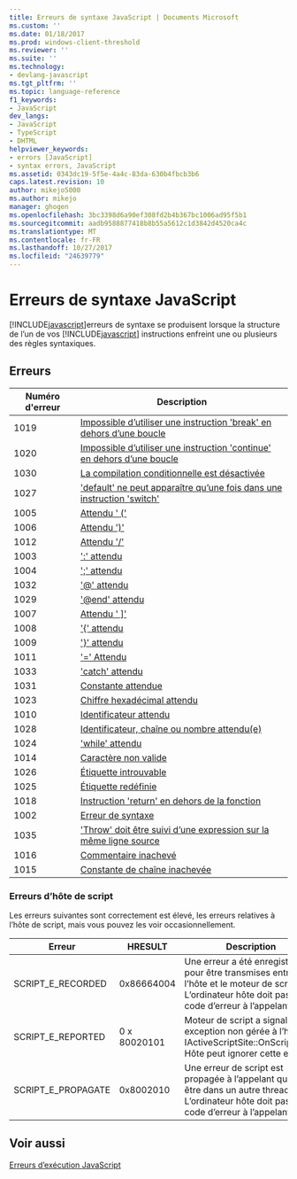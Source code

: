 ```yaml
---
title: Erreurs de syntaxe JavaScript | Documents Microsoft
ms.custom: ''
ms.date: 01/18/2017
ms.prod: windows-client-threshold
ms.reviewer: ''
ms.suite: ''
ms.technology:
- devlang-javascript
ms.tgt_pltfrm: ''
ms.topic: language-reference
f1_keywords:
- JavaScript
dev_langs:
- JavaScript
- TypeScript
- DHTML
helpviewer_keywords:
- errors [JavaScript]
- syntax errors, JavaScript
ms.assetid: 0343dc19-5f5e-4a4c-83da-630b4fbcb3b6
caps.latest.revision: 10
author: mikejo5000
ms.author: mikejo
manager: ghogen
ms.openlocfilehash: 3bc3398d6a90ef308fd2b4b367bc1006ad95f5b1
ms.sourcegitcommit: aadb9588877418b8b55a5612c1d3842d4520ca4c
ms.translationtype: MT
ms.contentlocale: fr-FR
ms.lasthandoff: 10/27/2017
ms.locfileid: "24639779"
---
```

# <a name="javascript-syntax-errors"></a>Erreurs de syntaxe JavaScript
[!INCLUDE[javascript](../../javascript/includes/javascript-md.md)]erreurs de syntaxe se produisent lorsque la structure de l’un de vos [!INCLUDE[javascript](../../javascript/includes/javascript-md.md)] instructions enfreint une ou plusieurs des règles syntaxiques.  
  
## <a name="errors"></a>Erreurs  
  
|Numéro d'erreur|Description|  
|------------------|-----------------|  
|1019|[Impossible d’utiliser une instruction 'break' en dehors d’une boucle](../../javascript/misc/can-t-have-break-outside-of-loop.md)|  
|1020|[Impossible d’utiliser une instruction 'continue' en dehors d’une boucle](../../javascript/misc/can-t-have-continue-outside-of-loop.md)|  
|1030|[La compilation conditionnelle est désactivée](../../javascript/misc/conditional-compilation-is-turned-off.md)|  
|1027|['default' ne peut apparaître qu’une fois dans une instruction 'switch'](../../javascript/misc/default-can-only-appear-once-in-a-switch-statement.md)|  
|1005|[Attendu ' ('](../../javascript/misc/expected-left-parenthesis-javascript.md)|  
|1006|[Attendu ')'](../../javascript/misc/expected-right-parenthesis-javascript.md)|  
|1012|[Attendu '/'](../../javascript/misc/expected-minus.md)|  
|1003|[':' attendu](../../javascript/misc/expected-colon.md)|  
|1004|[';' attendu](../../javascript/misc/expected-semicolon.md)|  
|1032|['@' attendu](../../javascript/misc/expected-at.md)|  
|1029|['@end' attendu](../../javascript/misc/expected-at-end.md)|  
|1007|[Attendu ' &#93;'](../../javascript/misc/expected-right-square-bracket.md)|  
|1008|['{' attendu](../../javascript/misc/expected-left-curly-brace.md)|  
|1009|['}' attendu](../../javascript/misc/expected-right-curly-brace.md)|  
|1011|['=' Attendu](../../javascript/misc/expected-equal-javascript.md)|  
|1033|['catch' attendu](../../javascript/misc/expected-catch.md)|  
|1031|[Constante attendue](../../javascript/misc/expected-constant.md)|  
|1023|[Chiffre hexadécimal attendu](../../javascript/misc/expected-hexadecimal-digit.md)|  
|1010|[Identificateur attendu](../../javascript/misc/expected-identifier-javascript.md)|  
|1028|[Identificateur, chaîne ou nombre attendu(e)](../../javascript/misc/expected-identifier-string-or-number.md)|  
|1024|['while' attendu](../../javascript/misc/expected-while.md)|  
|1014|[Caractère non valide](../../javascript/misc/invalid-character-javascript.md)|  
|1026|[Étiquette introuvable](../../javascript/misc/label-not-found.md)|  
|1025|[Étiquette redéfinie](../../javascript/misc/label-redefined.md)|  
|1018|[Instruction 'return' en dehors de la fonction](../../javascript/misc/return-statement-outside-of-function.md)|  
|1002|[Erreur de syntaxe](../../javascript/misc/syntax-error-javascript.md)|  
|1035|['Throw' doit être suivi d’une expression sur la même ligne source](../../javascript/misc/throw-must-be-followed-by-an-expression-on-the-same-source-line.md)|  
|1016|[Commentaire inachevé](../../javascript/misc/unterminated-comment.md)|  
|1015|[Constante de chaîne inachevée](../../javascript/misc/unterminated-string-constant-javascript.md)|  
  
### <a name="script-host-errors"></a>Erreurs d’hôte de script  
 Les erreurs suivantes sont correctement est élevé, les erreurs relatives à l’hôte de script, mais vous pouvez les voir occasionnellement.  
  
|Erreur|HRESULT|Description|  
|-----------|-------------|-----------------|  
|SCRIPT_E_RECORDED|0x86664004|Une erreur a été enregistrée pour être transmises entre l’hôte et le moteur de script. L’ordinateur hôte doit passer le code d’erreur à l’appelant.|  
|SCRIPT_E_REPORTED|0 x 80020101|Moteur de script a signalé une exception non gérée à l’hôte via IActiveScriptSite::OnScriptError. Hôte peut ignorer cette erreur.|  
|SCRIPT_E_PROPAGATE|0x8002010|Une erreur de script est propagée à l’appelant qui peut être dans un autre thread. L’ordinateur hôte doit passer le code d’erreur à l’appelant.|  
  
## <a name="see-also"></a>Voir aussi  
 [Erreurs d’exécution JavaScript](../../javascript/reference/javascript-run-time-errors.md)